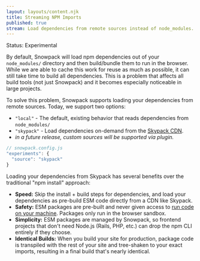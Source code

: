 ```yaml
---
layout: layouts/content.njk
title: Streaming NPM Imports
published: true
stream: Load dependencies from remote sources instead of node_modules.
---
```


<div class="notification">
Status: Experimental
</div>

By default, Snowpack will load npm dependencies out of your `node_modules/` directory and then build/bundle them to run in the browser. While we are able to cache this work for reuse as much as possible, it can still take time to build all dependencies. This is a problem that affects all build tools (not just Snowpack) and it becomes especially noticeable in large projects.

To solve this problem, Snowpack supports loading your dependencies from remote sources. Today, we support two options:

- `"local"` - The default, existing behavior that reads dependencies from `node_modules/`
- `"skypack"` - Load dependencies on-demand from the [Skypack CDN](https://skypack.dev/).
- _in a future release, custom sources will be supported via plugin._

```js
// snowpack.config.js
"experiments": {
  "source": "skypack"
}
```

Loading your dependencies from Skypack has several benefits over the traditional "npm install" approach:

- **Speed:** Skip the install + build steps for dependencies, and load your dependencies as pre-build ESM code directly from a CDN like Skypack.
- **Safety:** ESM packages are pre-built and never given access to [run code on your machine](https://www.usenix.org/system/files/sec19-zimmermann.pdf). Packages only run in the browser sandbox.
- **Simplicity:** ESM packages are managed by Snowpack, so frontend projects that don't need Node.js (Rails, PHP, etc.) can drop the npm CLI entirely if they choose.
- **Identical Builds:** When you build your site for production, package code is transpiled with the rest of your site and tree-shaken to your exact imports, resulting in a final build that's nearly identical.
